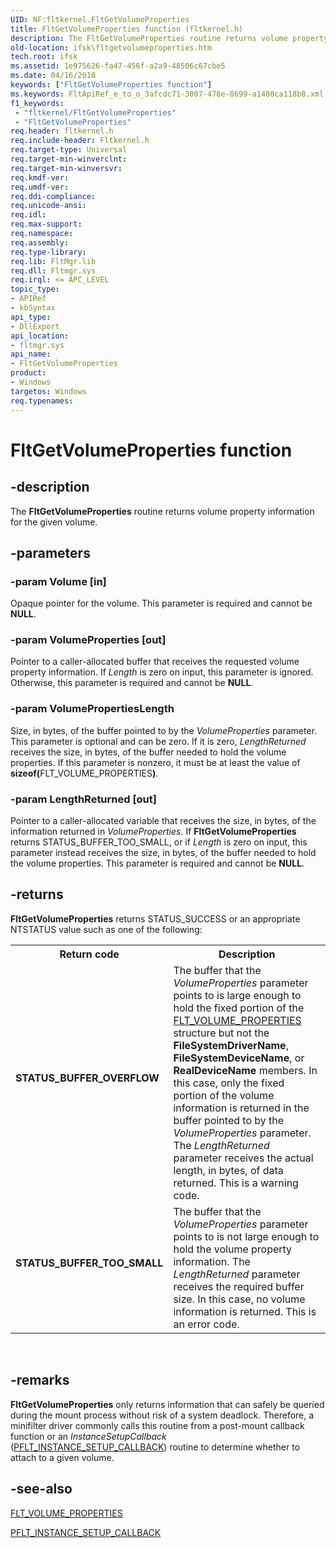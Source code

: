 ```yaml
---
UID: NF:fltkernel.FltGetVolumeProperties
title: FltGetVolumeProperties function (fltkernel.h)
description: The FltGetVolumeProperties routine returns volume property information for the given volume.
old-location: ifsk\fltgetvolumeproperties.htm
tech.root: ifsk
ms.assetid: 1e975626-fa47-456f-a2a9-48506c67cbe5
ms.date: 04/16/2018
keywords: ["FltGetVolumeProperties function"]
ms.keywords: FltApiRef_e_to_o_3afcdc71-3007-478e-8699-a1480ca118b8.xml, FltGetVolumeProperties, FltGetVolumeProperties routine [Installable File System Drivers], fltkernel/FltGetVolumeProperties, ifsk.fltgetvolumeproperties
f1_keywords:
 - "fltkernel/FltGetVolumeProperties"
 - "FltGetVolumeProperties"
req.header: fltkernel.h
req.include-header: Fltkernel.h
req.target-type: Universal
req.target-min-winverclnt: 
req.target-min-winversvr: 
req.kmdf-ver: 
req.umdf-ver: 
req.ddi-compliance: 
req.unicode-ansi: 
req.idl: 
req.max-support: 
req.namespace: 
req.assembly: 
req.type-library: 
req.lib: FltMgr.lib
req.dll: Fltmgr.sys
req.irql: <= APC_LEVEL
topic_type:
- APIRef
- kbSyntax
api_type:
- DllExport
api_location:
- fltmgr.sys
api_name:
- FltGetVolumeProperties
product:
- Windows
targetos: Windows
req.typenames: 
---
```


# FltGetVolumeProperties function


## -description


The <b>FltGetVolumeProperties</b> routine returns volume property information for the given volume. 


## -parameters




### -param Volume [in]

Opaque pointer for the volume. This parameter is required and cannot be <b>NULL</b>. 


### -param VolumeProperties [out]

Pointer to a caller-allocated buffer that receives the requested volume property information. If <i>Length</i> is zero on input, this parameter is ignored. Otherwise, this parameter is required and cannot be <b>NULL</b>. 


### -param VolumePropertiesLength

<p>Size, in bytes, of the buffer pointed to by the <i>VolumeProperties</i> parameter. This parameter is optional and can be zero. If it is zero, <i>LengthReturned</i> receives the size, in bytes, of the buffer needed to hold the volume properties. If this parameter is nonzero, it must be at least the value of <b>sizeof(</b>FLT_VOLUME_PROPERTIES<b>)</b>. </p>


### -param LengthReturned [out]

Pointer to a caller-allocated variable that receives the size, in bytes, of the information returned in <i>VolumeProperties</i>. If <b>FltGetVolumeProperties</b> returns STATUS_BUFFER_TOO_SMALL, or if <i>Length</i> is zero on input, this parameter instead receives the size, in bytes, of the buffer needed to hold the volume properties. This parameter is required and cannot be <b>NULL</b>. 


## -returns



<b>FltGetVolumeProperties</b> returns STATUS_SUCCESS or an appropriate NTSTATUS value such as one of the following: 

<table>
<tr>
<th>Return code</th>
<th>Description</th>
</tr>
<tr>
<td width="40%">
<dl>
<dt><b>STATUS_BUFFER_OVERFLOW</b></dt>
</dl>
</td>
<td width="60%">
The buffer that the <i>VolumeProperties</i> parameter points to is large enough to hold the fixed portion of the <a href="https://docs.microsoft.com/windows-hardware/drivers/ddi/fltkernel/ns-fltkernel-_flt_volume_properties">FLT_VOLUME_PROPERTIES</a> structure but not the <b>FileSystemDriverName</b>, <b>FileSystemDeviceName</b>, or <b>RealDeviceName</b> members. In this case, only the fixed portion of the volume information is returned in the buffer pointed to by the <i>VolumeProperties</i> parameter. The <i>LengthReturned</i> parameter receives the actual length, in bytes, of data returned. This is a warning code. 

</td>
</tr>
<tr>
<td width="40%">
<dl>
<dt><b>STATUS_BUFFER_TOO_SMALL</b></dt>
</dl>
</td>
<td width="60%">
The buffer that the <i>VolumeProperties</i> parameter points to is not large enough to hold the volume property information. The <i>LengthReturned</i> parameter receives the required buffer size. In this case, no volume information is returned. This is an error code. 

</td>
</tr>
</table>
 




## -remarks



<b>FltGetVolumeProperties</b> only returns information that can safely be queried during the mount process without risk of a system deadlock. Therefore, a minifilter driver commonly calls this routine from a post-mount callback function or an <i>InstanceSetupCallback</i> (<a href="https://docs.microsoft.com/windows-hardware/drivers/ddi/fltkernel/nc-fltkernel-pflt_instance_setup_callback">PFLT_INSTANCE_SETUP_CALLBACK</a>) routine to determine whether to attach to a given volume. 




## -see-also




<a href="https://docs.microsoft.com/windows-hardware/drivers/ddi/fltkernel/ns-fltkernel-_flt_volume_properties">FLT_VOLUME_PROPERTIES</a>



<a href="https://docs.microsoft.com/windows-hardware/drivers/ddi/fltkernel/nc-fltkernel-pflt_instance_setup_callback">PFLT_INSTANCE_SETUP_CALLBACK</a>
 

 

